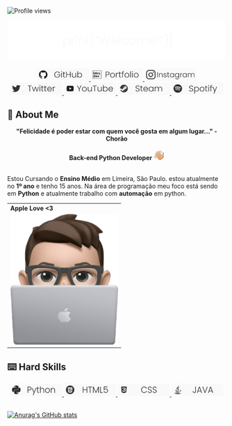 ![Profile views](https://gpvc.arturio.dev/mKsDEV08)

<div align="center">
  <a href="https://github.com/mKsDEV08">
    <img src="welcome.gif" width="720">
  </a>
</div>
<br>
<div align="center">
  <a href="https://github.com/mKsDEV08/" target="_blank">
    <img src="github-badge.png" width="120" target="_blank">
  </a>
  <a href="https://mksdev08.github.io/" target="_blank">
    <img src="portfolio-badge.png" width="120" target="_blank">
  </a>
  <a href="https://www.instagram.com/sk.marcao/" target="_blank">
    <img src="instagram-badge.png" width="120" target="_blank">
  </a>
  <br>
  <a href="https://twitter.com/mKs_marcao" target="_blank">
    <img src="twitter-badge.png" width="120" target="_blank">
  </a>
  <a href="https://www.youtube.com/@mksfuture" target="_blank">
    <img src="youtube-badge.png" width="120" target="_blank">
  </a>
  <a href="https://steamcommunity.com/profiles/76561198983224433/" target="_blank">
    <img src="steam-badge.png" width="120" target="_blank">
  </a>
  <a href="https://open.spotify.com/user/31ivoscfl6xnpqd24ybzzq6letdu" target="_blank">
    <img src="spotify-badge.png" width="120" target="_blank">
  </a>
</div>

## 📄 About Me
<div align='center'>
  <b>"Felicidade é poder estar com quem você gosta em algum lugar..." - Chorão</b>
</div><br>
<div align='center'>
  <b>Back-end Python Developer</b>
  <a target="_blank">
    <img src="waving.png" width="24" target="_blank">
  </a>
</div><br>

Estou Cursando o <b>Ensino Médio</b> em Limeira, São Paulo. estou atualmente no <b>1º ano</b> e tenho 15 anos. Na área de programação meu foco está sendo em <b>Python</b> e atualmente trabalho com <b>automação</b> em python.

<div align="center">
  <table>
    <tr>
      <td>
        <b>Apple Love <3</b>
      </td>
    </tr>
    <tr>
      <td>
        <img src="me-emoji.png" width="248px" height="300px">
      </td>
    </tr>
  </table>
</div>

## ⌨️ Hard Skills

<div align="center">
  <a href="https://pyhon.org" target="_blank">
    <img src="python-badge.png" width="120" target="_blank">
  </a>
  <a href="https://developer.mozilla.org/pt-BR/docs/Web/HTML" target="_blank">
    <img src="html-badge.png" width="120" target="_blank">
  </a>
  <a href="https://developer.mozilla.org/pt-BR/docs/Web/CSS" target="_blank">
    <img src="css-badge.png" width="120" target="_blank">
  </a>
  <a href="https://www.java.com/pt-BR/" target="_blank">
    <img src="java-badge.png" width="120" target="_blank">
  </a>
</div>
<br>

[![Anurag's GitHub stats](https://github-readme-stats.vercel.app/api?username=mKsDEV08)](https://github.com/anuraghazra/github-readme-stats)

